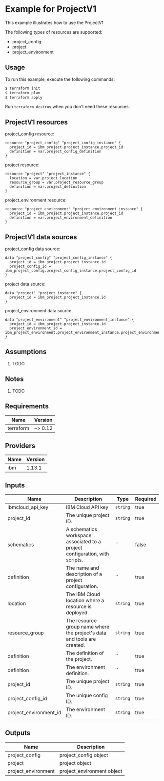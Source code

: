 # Example for ProjectV1

This example illustrates how to use the ProjectV1

The following types of resources are supported:

* project_config
* project
* project_environment

## Usage

To run this example, execute the following commands:

```bash
$ terraform init
$ terraform plan
$ terraform apply
```

Run `terraform destroy` when you don't need these resources.


## ProjectV1 resources

project_config resource:

```hcl
resource "project_config" "project_config_instance" {
  project_id = ibm_project.project_instance.project_id
  definition = var.project_config_definition
}
```
project resource:

```hcl
resource "project" "project_instance" {
  location = var.project_location
  resource_group = var.project_resource_group
  definition = var.project_definition
}
```
project_environment resource:

```hcl
resource "project_environment" "project_environment_instance" {
  project_id = ibm_project.project_instance.project_id
  definition = var.project_environment_definition
}
```

## ProjectV1 data sources

project_config data source:

```hcl
data "project_config" "project_config_instance" {
  project_id = ibm_project.project_instance.id
  project_config_id = ibm_project_config.project_config_instance.project_config_id
}
```
project data source:

```hcl
data "project" "project_instance" {
  project_id = ibm_project.project_instance.id
}
```
project_environment data source:

```hcl
data "project_environment" "project_environment_instance" {
  project_id = ibm_project.project_instance.id
  project_environment_id = ibm_project_environment.project_environment_instance.project_environment_id
}
```

## Assumptions

1. TODO

## Notes

1. TODO

## Requirements

| Name | Version |
|------|---------|
| terraform | ~> 0.12 |

## Providers

| Name | Version |
|------|---------|
| ibm | 1.13.1 |

## Inputs

| Name | Description | Type | Required |
|------|-------------|------|---------|
| ibmcloud\_api\_key | IBM Cloud API key | `string` | true |
| project_id | The unique project ID. | `string` | true |
| schematics | A schematics workspace associated to a project configuration, with scripts. | `` | false |
| definition | The name and description of a project configuration. | `` | true |
| location | The IBM Cloud location where a resource is deployed. | `string` | true |
| resource_group | The resource group name where the project's data and tools are created. | `string` | true |
| definition | The definition of the project. | `` | true |
| definition | The environment definition. | `` | true |
| project_id | The unique project ID. | `string` | true |
| project_config_id | The unique config ID. | `string` | true |
| project_environment_id | The environment ID. | `string` | true |

## Outputs

| Name | Description |
|------|-------------|
| project_config | project_config object |
| project | project object |
| project_environment | project_environment object |
